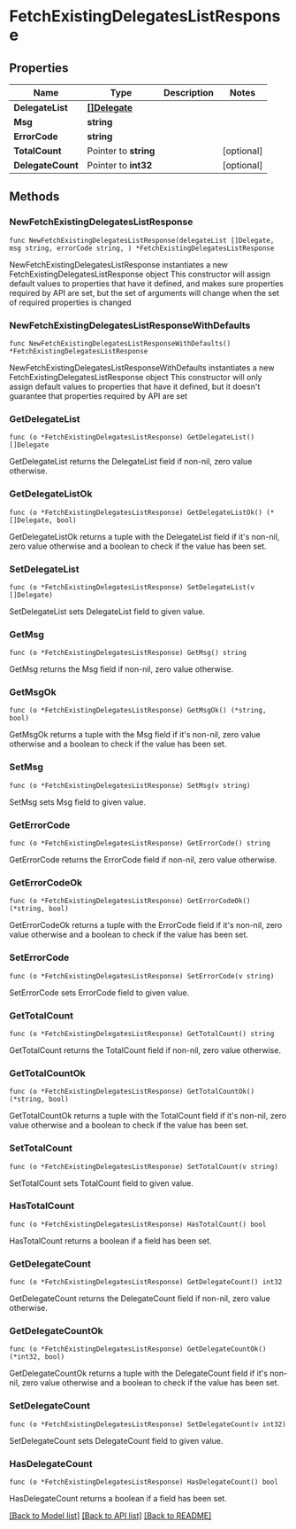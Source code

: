 # FetchExistingDelegatesListResponse

## Properties

Name | Type | Description | Notes
------------ | ------------- | ------------- | -------------
**DelegateList** | [**[]Delegate**](Delegate.md) |  | 
**Msg** | **string** |  | 
**ErrorCode** | **string** |  | 
**TotalCount** | Pointer to **string** |  | [optional] 
**DelegateCount** | Pointer to **int32** |  | [optional] 

## Methods

### NewFetchExistingDelegatesListResponse

`func NewFetchExistingDelegatesListResponse(delegateList []Delegate, msg string, errorCode string, ) *FetchExistingDelegatesListResponse`

NewFetchExistingDelegatesListResponse instantiates a new FetchExistingDelegatesListResponse object
This constructor will assign default values to properties that have it defined,
and makes sure properties required by API are set, but the set of arguments
will change when the set of required properties is changed

### NewFetchExistingDelegatesListResponseWithDefaults

`func NewFetchExistingDelegatesListResponseWithDefaults() *FetchExistingDelegatesListResponse`

NewFetchExistingDelegatesListResponseWithDefaults instantiates a new FetchExistingDelegatesListResponse object
This constructor will only assign default values to properties that have it defined,
but it doesn't guarantee that properties required by API are set

### GetDelegateList

`func (o *FetchExistingDelegatesListResponse) GetDelegateList() []Delegate`

GetDelegateList returns the DelegateList field if non-nil, zero value otherwise.

### GetDelegateListOk

`func (o *FetchExistingDelegatesListResponse) GetDelegateListOk() (*[]Delegate, bool)`

GetDelegateListOk returns a tuple with the DelegateList field if it's non-nil, zero value otherwise
and a boolean to check if the value has been set.

### SetDelegateList

`func (o *FetchExistingDelegatesListResponse) SetDelegateList(v []Delegate)`

SetDelegateList sets DelegateList field to given value.


### GetMsg

`func (o *FetchExistingDelegatesListResponse) GetMsg() string`

GetMsg returns the Msg field if non-nil, zero value otherwise.

### GetMsgOk

`func (o *FetchExistingDelegatesListResponse) GetMsgOk() (*string, bool)`

GetMsgOk returns a tuple with the Msg field if it's non-nil, zero value otherwise
and a boolean to check if the value has been set.

### SetMsg

`func (o *FetchExistingDelegatesListResponse) SetMsg(v string)`

SetMsg sets Msg field to given value.


### GetErrorCode

`func (o *FetchExistingDelegatesListResponse) GetErrorCode() string`

GetErrorCode returns the ErrorCode field if non-nil, zero value otherwise.

### GetErrorCodeOk

`func (o *FetchExistingDelegatesListResponse) GetErrorCodeOk() (*string, bool)`

GetErrorCodeOk returns a tuple with the ErrorCode field if it's non-nil, zero value otherwise
and a boolean to check if the value has been set.

### SetErrorCode

`func (o *FetchExistingDelegatesListResponse) SetErrorCode(v string)`

SetErrorCode sets ErrorCode field to given value.


### GetTotalCount

`func (o *FetchExistingDelegatesListResponse) GetTotalCount() string`

GetTotalCount returns the TotalCount field if non-nil, zero value otherwise.

### GetTotalCountOk

`func (o *FetchExistingDelegatesListResponse) GetTotalCountOk() (*string, bool)`

GetTotalCountOk returns a tuple with the TotalCount field if it's non-nil, zero value otherwise
and a boolean to check if the value has been set.

### SetTotalCount

`func (o *FetchExistingDelegatesListResponse) SetTotalCount(v string)`

SetTotalCount sets TotalCount field to given value.

### HasTotalCount

`func (o *FetchExistingDelegatesListResponse) HasTotalCount() bool`

HasTotalCount returns a boolean if a field has been set.

### GetDelegateCount

`func (o *FetchExistingDelegatesListResponse) GetDelegateCount() int32`

GetDelegateCount returns the DelegateCount field if non-nil, zero value otherwise.

### GetDelegateCountOk

`func (o *FetchExistingDelegatesListResponse) GetDelegateCountOk() (*int32, bool)`

GetDelegateCountOk returns a tuple with the DelegateCount field if it's non-nil, zero value otherwise
and a boolean to check if the value has been set.

### SetDelegateCount

`func (o *FetchExistingDelegatesListResponse) SetDelegateCount(v int32)`

SetDelegateCount sets DelegateCount field to given value.

### HasDelegateCount

`func (o *FetchExistingDelegatesListResponse) HasDelegateCount() bool`

HasDelegateCount returns a boolean if a field has been set.


[[Back to Model list]](../README.md#documentation-for-models) [[Back to API list]](../README.md#documentation-for-api-endpoints) [[Back to README]](../README.md)


